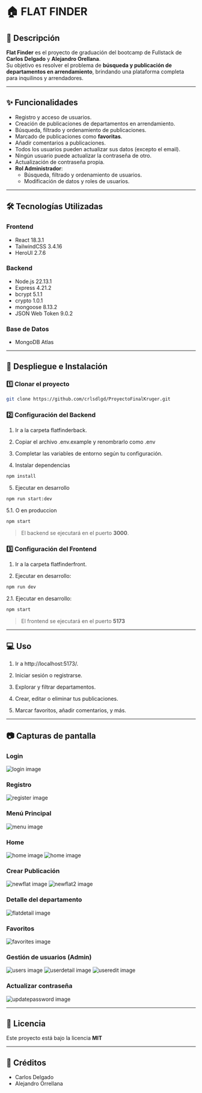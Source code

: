 # 🏠 FLAT FINDER

## 📌 Descripción
**Flat Finder** es el proyecto de graduación del bootcamp de Fullstack de **Carlos Delgado** y **Alejandro Orellana**.  
Su objetivo es resolver el problema de **búsqueda y publicación de departamentos en arrendamiento**, brindando una plataforma completa para inquilinos y arrendadores.

---

## ✨ Funcionalidades
- Registro y acceso de usuarios.
- Creación de publicaciones de departamentos en arrendamiento.
- Búsqueda, filtrado y ordenamiento de publicaciones.
- Marcado de publicaciones como **favoritas**.
- Añadir comentarios a publicaciones.
- Todos los usuarios pueden actualizar sus datos (excepto el email).
- Ningún usuario puede actualizar la contraseña de otro.
- Actualización de contraseña propia.
- **Rol Administrador**:
  - Búsqueda, filtrado y ordenamiento de usuarios.
  - Modificación de datos y roles de usuarios.
---

## 🛠 Tecnologías Utilizadas

### **Frontend**
- React 18.3.1
- TailwindCSS 3.4.16
- HeroUI 2.7.6

### **Backend**
- Node.js 22.13.1
- Express 4.21.2
- bcrypt 5.1.1
- crypto 1.0.1
- mongoose 8.13.2
- JSON Web Token 9.0.2

### **Base de Datos**
- MongoDB Atlas

---

## 🚀 Despliegue e Instalación

### 1️⃣ Clonar el proyecto
```bash
git clone https://github.com/crlsdlgd/ProyectoFinalKruger.git
```
### 2️⃣ Configuración del Backend
1. Ir a la carpeta flatfinderback.

2. Copiar el archivo .env.example y renombrarlo como .env

3. Completar las variables de entorno según tu configuración.

4. Instalar dependencias
```bash
npm install
```
5. Ejecutar en desarrollo
```bash
npm run start:dev
```
5.1. O en produccion
```bash
npm start
```
> El backend se ejecutará en el puerto **3000**.
### 3️⃣ Configuración del Frontend
1. Ir a la carpeta flatfinderfront.

2. Ejecutar en desarrollo:
```bash
npm run dev
```
2.1. Ejecutar en desarrollo:
```bash
npm start
```
> El frontend se ejecutará en el puerto **5173**
---

## 💻 Uso
1. Ir a http://localhost:5173/.

2. Iniciar sesión o registrarse.

3. Explorar y filtrar departamentos.

4. Crear, editar o eliminar tus publicaciones.

5. Marcar favoritos, añadir comentarios, y más.

---

## 📷 Capturas de pantalla
### Login
![login image](flatfinderfront/public/assets/login.png)
### Registro
![register image](flatfinderfront/public/assets/register.png)
### Menú Principal
![menu image](flatfinderfront/public/assets/menu.png)
### Home
![home image](flatfinderfront/public/assets/home1.png)
![home image](flatfinderfront/public/assets/home2.png)
### Crear Publicación
![newflat image](flatfinderfront/public/assets/newflat.png)
![newflat2 image](flatfinderfront/public/assets/newflat2.png)
### Detalle del departamento
![flatdetail image](flatfinderfront/public/assets/flatdetail.png)
### Favoritos
![favorites image](flatfinderfront/public/assets/favorites.png)
### Gestión de usuarios (Admin)
![users image](flatfinderfront/public/assets/users.png)
![userdetail image](flatfinderfront/public/assets/userdetail.png)
![useredit image](flatfinderfront/public/assets/useredit.png)
### Actualizar contraseña
![updatepassword image](flatfinderfront/public/assets/updatepassword.png)

---

## 📜 Licencia
Este proyecto está bajo la licencia **MIT**

---

## 👥 Créditos
- Carlos Delgado
- Alejandro Orrellana
